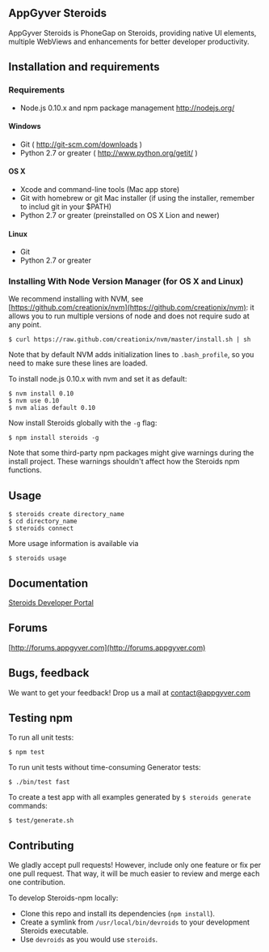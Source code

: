 AppGyver Steroids
-----------------

AppGyver Steroids is PhoneGap on Steroids, providing native UI elements, multiple WebViews and enhancements for better developer productivity.


## Installation and requirements

### Requirements

* Node.js 0.10.x and npm package management http://nodejs.org/

#### Windows

* Git ( http://git-scm.com/downloads )
* Python 2.7 or greater ( http://www.python.org/getit/ )

#### OS X

* Xcode and command-line tools (Mac app store)
* Git with homebrew or git Mac installer (if using the installer, remember to includ git in your $PATH)
* Python 2.7 or greater (preinstalled on OS X Lion and newer)

#### Linux

* Git
* Python 2.7 or greater

### Installing With Node Version Manager (for OS X and Linux)

We recommend installing with NVM, see [https://github.com/creationix/nvm](https://github.com/creationix/nvm): it allows you to run multiple versions of node and does not require sudo at any point.

    $ curl https://raw.github.com/creationix/nvm/master/install.sh | sh

Note that by default NVM adds initialization lines to `.bash_profile`, so you need to make sure these lines are loaded.

To install node.js 0.10.x with nvm and set it as default:

    $ nvm install 0.10
    $ nvm use 0.10
    $ nvm alias default 0.10

Now install Steroids globally with the `-g` flag:

    $ npm install steroids -g

Note that some third-party npm packages might give warnings during the install project. These warnings shouldn't affect how the Steroids npm functions.

## Usage

    $ steroids create directory_name
    $ cd directory_name
    $ steroids connect

More usage information is available via

    $ steroids usage


## Documentation

[Steroids Developer Portal](http://developers.appgyver.com)

## Forums

[http://forums.appgyver.com](http://forums.appgyver.com)

## Bugs, feedback

We want to get your feedback! Drop us a mail at contact@appgyver.com

## Testing npm

To run all unit tests:

    $ npm test

To run unit tests without time-consuming Generator tests:

    $ ./bin/test fast

To create a test app with all examples generated by `$ steroids generate` commands:

    $ test/generate.sh

## Contributing

We gladly accept pull requests! However, include only one feature or fix per one pull request.
That way, it will be much easier to review and merge each one contribution.

To develop Steroids-npm locally:

* Clone this repo and install its dependencies (`npm install`).
* Create a symlink from `/usr/local/bin/devroids` to your development Steroids executable.
* Use `devroids` as you would use `steroids`.
